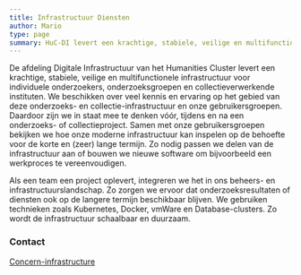 ```yaml
---
title: Infrastructuur Diensten
author: Mario
type: page
summary: HuC-DI levert een krachtige, stabiele, veilige en multifunctionele infrastructuur voor individuele onderzoekers, onderzoeksgroepen en collectieverwerkende instituten.
---
```

De afdeling Digitale Infrastructuur van het Humanities Cluster levert een krachtige, stabiele, veilige en multifunctionele infrastructuur voor individuele onderzoekers, onderzoeksgroepen en collectieverwerkende instituten. We beschikken over veel kennis en ervaring op het gebied van deze onderzoeks- en collectie-infrastructuur en onze gebruikersgroepen. Daardoor zijn we in staat mee te denken vóór, tijdens en na een onderzoeks- of collectieproject. Samen met onze gebruikersgroepen bekijken we hoe onze moderne infrastructuur kan inspelen op de behoefte voor de korte en (zeer) lange termijn. Zo nodig passen we delen van de infrastructuur aan of bouwen we nieuwe software om bijvoorbeeld een werkproces te vereenvoudigen.
 
Als een team een project oplevert, integreren we het in ons beheers- en infrastructuurslandschap. Zo zorgen we ervoor dat onderzoeksresultaten of diensten ook op de langere termijn beschikbaar blijven. We gebruiken technieken zoals Kubernetes, Docker, vmWare en Database-clusters. Zo wordt de infrastructuur schaalbaar en duurzaam.

### Contact

[Concern-infrastructure](mailto:concern-infrastructure@di.huc.knaw.nl)
